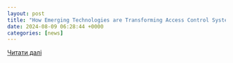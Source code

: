 ```yaml
---
layout: post
title: "How Emerging Technologies are Transforming Access Control Systems"
date: 2024-08-09 06:28:44 +0000
categories: [news]
---
```


[Читати далі](https://www.enterprisesecuritymag.com/news/how-emerging-technologies-are-transforming-access-control-systems-nid-4051-cid-84.html)
